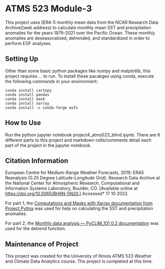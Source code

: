 # ATMS 523 Module-3

This project uses [ERA-5 monthly mean data from the NCAR Research Data Archive](web address) to calculate monthly mean SST and precipitation anomailes for the years 1979-2021 over the Pacific Ocean. These monthly anomalies are deseasonalized, detrended, and standardized in order to perform EOF analyses. 

## Setting Up
Other than some basic python packages like numpy and matplotlib, this project requires ... to run. To install these pacakges using conda, execute the following commands in your environment:
    
    conda install cartopy
    conda install pandas
    conda install dask
    conda install xarray
    conda install -c conda-forge eofs

## How to Use
Run the python jupyter notebook project4_atms523_blind.ipynb. There are 6 different parts to this project and markdown cells/comments detail each part of the project in the jupyter notebook.

## Citation Information
European Centre for Medium-Range Weather Forecasts, 2019: ERA5 Reanalysis (0.25 Degree Latitude-Longitude Grid). Research Data Archive at the National Center for Atmospheric Research, Computational and Information Systems Laboratory, Boulder, CO. [Available online at https://doi.org/10.5065/BH6N-5N20.] Accessed† 17 10 2022.

For part 1, the [Computations and Masks with Xarray documentation from Project Pythia](https://foundations.projectpythia.org/core/xarray/computation-masking.html) was used for help on calculating the SST and precipitation anomalies.

For part 2, the [Monthly data analysis — PyCLIM_101 0.2 documentation](https://climate.usu.edu/people/yoshi/pyclm101/monthly.html) was used for the detrend function.

## Maintenance of Project
This project was created for the University of Illinois ATMS 523 Weather and Climate Data Analytics course. The project is completed at this time.
